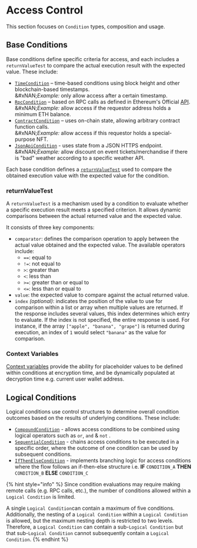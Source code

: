 # Access Control

This section focuses on `Condition` types, composition and usage.

## Base Conditions

Base conditions define specific criteria for access, and each includes a `returnValueTest` to compare the actual execution result with the expected value. These include:

* [`TimeCondition`](timecondition.md) – time-based conditions using block height and other blockchain-based timestamps. \
  &#xNAN;_&#x45;xample:_ only allow access after a certain timestamp.
* [`RpcCondition`](rpccondition.md) –  based on RPC calls as defined in Ethereum's Official [API](https://ethereum.org/en/developers/docs/apis/json-rpc/#json-rpc-methods). \
  &#xNAN;_&#x45;xample:_ allow access if the requestor address holds a minimum ETH balance.
* [`ContractCondition`](contractcondition/) – uses on-chain state, allowing arbitrary contract function calls. \
  &#xNAN;_&#x45;xample:_ allow access if this requestor holds a special-purpose NFT.&#x20;
* [`JsonApiCondition`](json-endpoint-conditions/jsonapicondition.md) - uses state from a JSON HTTPS endpoint.\
  &#xNAN;_&#x45;xample:_ allow discount on event tickets/merchandise if there is "bad" weather according to a specific weather API.

Each base condition defines a [`returnValueTest`](./#return-value-test) used to compare the obtained execution value with the expected value for the condition.

### returnValueTest

A `returnValueTest` is a mechanism used by a condition to evaluate whether a specific execution result meets a specified criterion. It allows dynamic comparisons between the actual returned value and the expected value.&#x20;

It consists of three key components:&#x20;

* `comparator`: defines the comparison operation to apply between the actual value obtained and the expected value. The available operators include:
  * `==`: equal to
  * `!=`: not equal to
  * `>`: greater than
  * `<`: less than
  * `>=`: greater than or equal to
  * `<=`: less than or equal to
* `value`: the expected value to compare against the actual returned value.
* `index` _(optional)_: indicates the position of the value to use for comparison within a list or array when multiple values are returned. If the response includes several values, this index determines which entry to evaluate. If the index is not specified, the entire response is used. For instance, if the array `["apple", "banana", "grape"]` is returned during execution, an index of `1` would select `"banana"` as the value for comparison.

### Context Variables

[Context variables](../authentication/conditioncontext-and-context-variables.md) provide the ability for placeholder values to be defined within conditions at encryption time, and be dynamically populated at decryption time e.g. current user wallet address.

## Logical Conditions

Logical conditions use control structures to determine overall condition outcomes based on the results of underlying conditions. These include:

* [`CompoundCondition`](logical-conditions/condition-set.md) - allows access conditions to be combined using logical operators such as `or`, `and` & `not` .
* [`SequentialCondition`](logical-conditions/sequentialcondition.md) - chains access conditions to be executed in a specific order, where the outcome of one condition can be used by subsequent conditions.
* [`IfThenElseCondition`](logical-conditions/ifthenelsecondition.md) - implements branching logic for access conditions where the flow follows an if-then-else structure i.e. **IF** `CONDITION_A` **THEN** `CONDITION_B` **ELSE** `CONDITION_C`

{% hint style="info" %}
Since condition evaluations may require making remote calls (e.g. RPC calls, etc.), the number of conditions allowed within a `Logical Condition` is limited.&#x20;

A single `Logical Condition`can contain a maximum of five conditions. Additionally, the nesting of  a `Logical Condition` within a `Logical Condition` is allowed, but the maximum nesting depth is restricted to two levels. Therefore, a `Logical Condition` can contain a sub-`Logical Condition` but that sub-`Logical Condition` cannot subsequently contain a `Logical Condition`.
{% endhint %}
